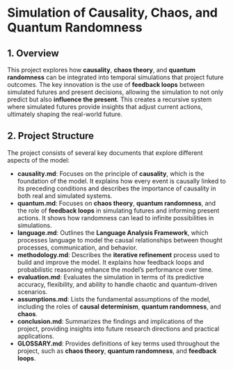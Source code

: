 # Simulation of Causality, Chaos, and Quantum Randomness

## 1. Overview

This project explores how **causality**, **chaos theory**, and **quantum randomness** can be integrated into temporal simulations that project future outcomes. The key innovation is the use of **feedback loops** between simulated futures and present decisions, allowing the simulation to not only predict but also **influence the present**. This creates a recursive system where simulated futures provide insights that adjust current actions, ultimately shaping the real-world future.

## 2. Project Structure

The project consists of several key documents that explore different aspects of the model:

- **causality.md**: Focuses on the principle of **causality**, which is the foundation of the model. It explains how every event is causally linked to its preceding conditions and describes the importance of causality in both real and simulated systems.
- **quantum.md**: Focuses on **chaos theory**, **quantum randomness**, and the role of **feedback loops** in simulating futures and informing present actions. It shows how randomness can lead to infinite possibilities in simulations.
- **language.md**: Outlines the **Language Analysis Framework**, which processes language to model the causal relationships between thought processes, communication, and behavior.
- **methodology.md**: Describes the **iterative refinement** process used to build and improve the model. It explains how feedback loops and probabilistic reasoning enhance the model’s performance over time.
- **evaluation.md**: Evaluates the simulation in terms of its predictive accuracy, flexibility, and ability to handle chaotic and quantum-driven scenarios.
- **assumptions.md**: Lists the fundamental assumptions of the model, including the roles of **causal determinism**, **quantum randomness**, and **chaos**.
- **conclusion.md**: Summarizes the findings and implications of the project, providing insights into future research directions and practical applications.
- **GLOSSARY.md**: Provides definitions of key terms used throughout the project, such as **chaos theory**, **quantum randomness**, and **feedback loops**.
